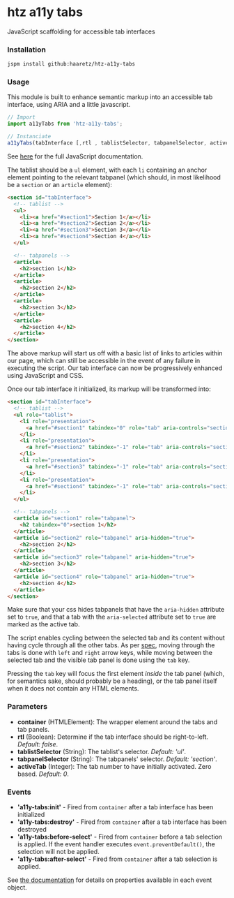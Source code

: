 # htz a11y tabs

JavaScript scaffolding for accessible tab interfaces

### Installation
```bash
jspm install github:haaretz/htz-a11y-tabs
```

### Usage
This module is built to enhance semantic markup into an accessible tab interface, 
using ARIA and a little javascript.

```js
// Import
import a11yTabs from 'htz-a11y-tabs';

// Instanciate
a11yTabs(tabInterface [,rtl , tablistSelector, tabpanelSelector, activeTab]);
```

See [here](https://haaretz.github.io/htz-a11y-tabs/) for the full JavaScript documentation.

The tablist should be a `ul` element, with each `li` containing an anchor element
pointing to the relevant tabpanel (which should, in most likelihood be a `section`
or an `article` element):

```html
<section id="tabInterface">
  <!-- tablist -->
  <ul>
    <li><a href="#section1">Section 1</a></li>
    <li><a href="#section2">Section 2</a></li>
    <li><a href="#section3">Section 3</a></li>
    <li><a href="#section4">Section 4</a></li>
  </ul>

  <!-- tabpanels -->
  <article>
    <h2>section 1</h2>
  </article>
  <article>
    <h2>section 2</h2>
  </article>
  <article>
    <h2>section 3</h2>
  </article>
  <article>
    <h2>section 4</h2>
  </article>
</section>
```

The above markup will start us off with a basic list of links to articles within our page, which 
can still be accessible in the event of any failure in executing the script. Our tab interface can
now be progressively enhanced using JavaScript and CSS.

Once our tab interface it initialized, its markup will be transformed into:

```html
<section id="tabInterface">
  <!-- tablist -->
  <ul role="tablist">
    <li role="presentation">
      <a href="#section1" tabindex="0" role="tab" aria-controls="section1" aria-selected="true">Section 1</a>
    </li>
    <li role="presentation">
      <a href="#section2" tabindex="-1" role="tab" aria-controls="section2">Section 2</a>
    </li>
    <li role="presentation">
      <a href="#section3" tabindex="-1" role="tab" aria-controls="section3">Section 3</a>
    </li>
    <li role="presentation">
      <a href="#section4" tabindex="-1" role="tab" aria-controls="section4">Section 4</a>
    </li>
  </ul>

  <!-- tabpanels -->
  <article id="section1" role="tabpanel">
    <h2 tabindex="0">section 1</h2>
  </article>
  <article id="section2" role="tabpanel" aria-hidden="true">
    <h2>section 2</h2>
  </article>
  <article id="section3" role="tabpanel" aria-hidden="true">
    <h2>section 3</h2>
  </article>
  <article id="section4" role="tabpanel" aria-hidden="true">
    <h2>section 4</h2>
  </article>
</section>
```
Make sure that your css hides tabpanels that have the `aria-hidden` attribute 
set to `true`, and that a tab with the `aria-selected` attribute set to `true` 
are marked as the active tab. 

The script enables cycling between the selected tab and its content without having cycle 
through all the other tabs. As per [spec](https://www.w3.org/TR/wai-aria-practices-1.1/#tabpanel), 
moving through the tabs is done with `left` and `right` arrow keys, while moving between the 
selected tab and the visible tab panel is done using the `tab` key.

Pressing the `tab` key will focus the first element _inside_ the tab panel 
(which, for semantics sake, should probably be a heading), or the tab panel 
itself when it does not contain any HTML elements.

### Parameters
 * **container** (HTMLElement): The wrapper element around the tabs and tab panels.
 * **rtl** (Boolean): Determine if the tab interface should be right-to-left. _Default: false_.
 * **tablistSelector** (String): The tablist's selector. _Default: 'ul'_.
 * **tabpanelSelector** (String): The tabpanels' selector. _Default: 'section'_.
 * **activeTab** (Integer): The tab number to have initially activated. Zero based. _Default: 0_.

### Events
 * **'a11y-tabs:init'** - Fired from `container` after a tab interface has been initialized
 * **'a11y-tabs:destroy'** - Fired from `container` after a tab interface has been destroyed
 * **'a11y-tabs:before-select'** - Fired from `container` before a tab selection is applied. 
   If the event handler executes `event.preventDefault()`, the selection will not be applied.
 * **'a11y-tabs:after-select'** - Fired from `container` after a tab selection is applied.

See [the documentation](https://haaretz.github.io/htz-a11y-tabs/) for details on 
properties available in each event object.
